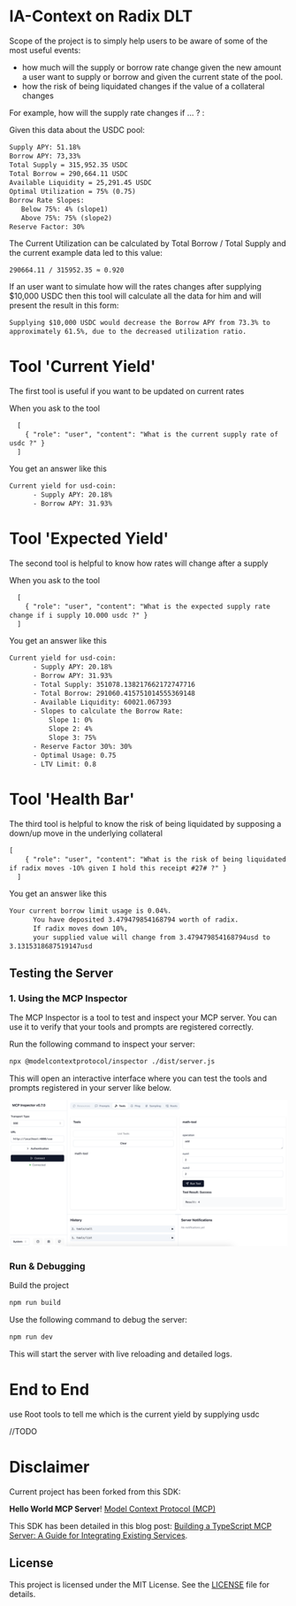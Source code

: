 # IA-Context on Radix DLT

Scope of the project is to simply help users to be aware of some of the most useful events:

- how much will the supply or borrow rate change given the new amount a user want to supply or borrow and given the current state of the pool.
- how the risk of being liquidated changes if the value of a collateral changes

For example, how will the supply rate changes if ... ? :

Given this data about the USDC pool:

```
Supply APY: 51.18%
Borrow APY: 73,33%
Total Supply = 315,952.35 USDC
Total Borrow = 290,664.11 USDC
Available Liquidity = 25,291.45 USDC
Optimal Utilization = 75% (0.75)
Borrow Rate Slopes:
   Below 75%: 4% (slope1)  
   Above 75%: 75% (slope2)
Reserve Factor: 30%
```

The Current Utilization can be calculated by Total Borrow / Total Supply and the current example data led to this value: 

```
290664.11 / 315952.35 ≈ 0.920
```

If an user want to simulate how will the rates changes after supplying $10,000 USDC then this tool will calculate all the data for him and will present the result in this form:

```
Supplying $10,000 USDC would decrease the Borrow APY from 73.3% to approximately 61.5%, due to the decreased utilization ratio.
```


# Tool 'Current Yield'  

The first tool is useful if you want to be updated on current rates

When you ask to the tool

```
  [
    { "role": "user", "content": "What is the current supply rate of usdc ?" }
  ]
```

You get an answer like this


```
Current yield for usd-coin:
      - Supply APY: 20.18%
      - Borrow APY: 31.93%
```

# Tool 'Expected Yield' 

The second tool is helpful to know how rates will change after a supply

When you ask to the tool

```
  [
    { "role": "user", "content": "What is the expected supply rate change if i supply 10.000 usdc ?" }
  ]
```

You get an answer like this

```
Current yield for usd-coin:
      - Supply APY: 20.18%
      - Borrow APY: 31.93%
      - Total Supply: 351078.138217662172747716
      - Total Borrow: 291060.415751014555369148
      - Available Liquidity: 60021.067393
      - Slopes to calculate the Borrow Rate:
          Slope 1: 0%
          Slope 2: 4%
          Slope 3: 75%
      - Reserve Factor 30%: 30%
      - Optimal Usage: 0.75
      - LTV Limit: 0.8
```

# Tool 'Health Bar' 

The third tool is helpful to know the risk of being liquidated by supposing a down/up move in the underlying collateral

```
[
    { "role": "user", "content": "What is the risk of being liquidated if radix moves -10% given I hold this receipt #27# ?" }
  ]
```


You get an answer like this

```
Your current borrow limit usage is 0.04%. 
      You have deposited 3.479479854168794 worth of radix. 
      If radix moves down 10%, 
      your supplied value will change from 3.479479854168794usd to 3.1315318687519147usd
```

## Testing the Server

### 1. Using the MCP Inspector

The MCP Inspector is a tool to test and inspect your MCP server. You can use it to verify that your tools and prompts are registered correctly.

Run the following command to inspect your server:

```bash
npx @modelcontextprotocol/inspector ./dist/server.js
```

This will open an interactive interface where you can test the tools and prompts registered in your server like below.

![Hello World MCP Server](./assets/MCP_Inspector.png "Hello World MCP Server")


### Run & Debugging

Build the project

```bash
npm run build
```

Use the following command to debug the server:

```bash
npm run dev
```

This will start the server with live reloading and detailed logs.

# End to End 

use Root tools to tell me which is the current yield by supplying usdc 

//TODO

# Disclaimer 

Current project has been forked from this SDK:

**Hello World MCP Server**! [Model Context Protocol (MCP)](https://github.com/modelcontextprotocol/typescript-sdk) 

This SDK has been detailed in this blog post: [Building a TypeScript MCP Server: A Guide for Integrating Existing Services](https://medium.com/@jageenshukla/building-a-typescript-mcp-server-a-guide-for-integrating-existing-services-5bde3fc13b23). 

## License

This project is licensed under the MIT License. See the [LICENSE](LICENSE) file for details.
